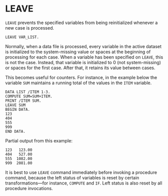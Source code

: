 # LEAVE

`LEAVE` prevents the specified variables from being reinitialized
whenever a new case is processed.

```
LEAVE VAR_LIST.
```

Normally, when a data file is processed, every variable in the active
dataset is initialized to the system-missing value or spaces at the
beginning of processing for each case.  When a variable has been
specified on `LEAVE`, this is not the case.  Instead, that variable is
initialized to 0 (not system-missing) or spaces for the first case.
After that, it retains its value between cases.

This becomes useful for counters.  For instance, in the example below
the variable `SUM` maintains a running total of the values in the
`ITEM` variable.

```
DATA LIST /ITEM 1-3.
COMPUTE SUM=SUM+ITEM.
PRINT /ITEM SUM.
LEAVE SUM
BEGIN DATA.
123
404
555
999
END DATA.
```

Partial output from this example:

```
123   123.00
404   527.00
555  1082.00
999  2081.00
```

It is best to use `LEAVE` command immediately before invoking a
procedure command, because the left status of variables is reset by
certain transformations—for instance, `COMPUTE` and `IF`.  Left status
is also reset by all procedure invocations.

